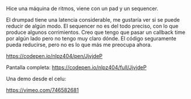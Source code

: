 Hice una máquina de ritmos, viene con un pad y un sequencer.

El drumpad tiene una latencia considerable, me gustaría ver si se puede reducir de algún modo.
El sequencer no es del todo preciso, con lo que produce algunos corrimientos. Creo que tengo que pasar un callback time por algún lado pero no tengo muy claro dónde.
El código seguramente pueda reducirse, pero no es lo que más me preocupa ahora.

https://codepen.io/nlpz404/pen/JjvjdeP

Pantalla completa: https://codepen.io/nlpz404/full/JjvjdeP

Una demo desde el celu:

https://vimeo.com/746582681